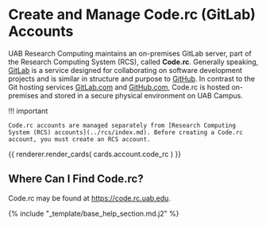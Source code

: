 # Create and Manage Code.rc (GitLab) Accounts

UAB Research Computing maintains an on-premises GitLab server, part of the Research Computing System (RCS), called **Code.rc**. Generally speaking, [GitLab](https://about.gitlab.com/) is a service designed for collaborating on software development projects and is similar in structure and purpose to [GitHub](https://github.com/). In contrast to the Git hosting services [GitLab.com](https://gitlab.com) and [GitHub.com](https://github.com), Code.rc is hosted on-premises and stored in a secure physical environment on UAB Campus.

<!-- markdownlint-disable MD046 -->
!!! important

    Code.rc accounts are managed separately from [Research Computing System (RCS) accounts](../rcs/index.md). Before creating a Code.rc account, you must create an RCS account.
<!-- markdownlint-enable MD046 -->

{{
    renderer.render_cards(
        cards.account.code_rc
    )
}}

## Where Can I Find Code.rc?

Code.rc may be found at <https://code.rc.uab.edu>.

{% include "_template/base_help_section.md.j2" %}
